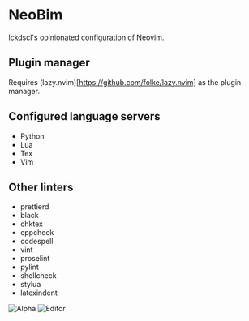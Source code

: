 # NeoBim

lckdscl's opinionated configuration of Neovim.

## Plugin manager

Requires (lazy.nvim)[https://github.com/folke/lazy.nvim] as the plugin manager.

## Configured language servers

- Python
- Lua
- Tex 
- Vim

## Other linters

- prettierd
- black
- chktex
- cppcheck
- codespell
- vint
- proselint
- pylint
- shellcheck
- stylua
- latexindent

![Alpha](./pics/2023-06-13_19-47.png)
![Editor](./pics/2023-06-13_19-49.png)
